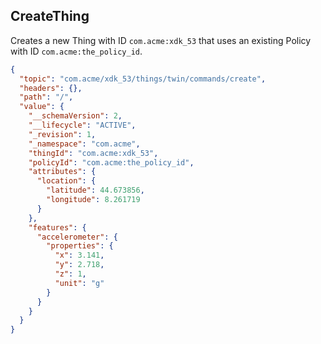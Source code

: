 ## CreateThing

Creates a new Thing with ID ``com.acme:xdk_53`` that uses an existing Policy with ID ``com.acme:the_policy_id``.

```json
{
  "topic": "com.acme/xdk_53/things/twin/commands/create",
  "headers": {},
  "path": "/",
  "value": {
    "__schemaVersion": 2,
    "__lifecycle": "ACTIVE",
    "_revision": 1,
    "_namespace": "com.acme",
    "thingId": "com.acme:xdk_53",
    "policyId": "com.acme:the_policy_id",
    "attributes": {
      "location": {
        "latitude": 44.673856,
        "longitude": 8.261719
      }
    },
    "features": {
      "accelerometer": {
        "properties": {
          "x": 3.141,
          "y": 2.718,
          "z": 1,
          "unit": "g"
        }
      }
    }
  }
}
```
